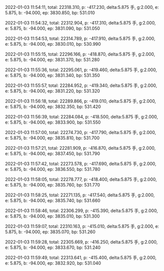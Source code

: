 2022-01-03 11:54:11, total: 22318.310, p: -417.230, delta:5.875 手, g:2.000, e: 5.875, b: -94.000, ep: 3830.850, bp: 531.010

2022-01-03 11:54:32, total: 22312.904, p: -417.310, delta:5.875 手, g:2.000, e: 5.875, b: -94.000, ep: 3831.090, bp: 531.050

2022-01-03 11:54:53, total: 22314.789, p: -417.910, delta:5.875 手, g:2.000, e: 5.875, b: -94.000, ep: 3830.010, bp: 530.990

2022-01-03 11:55:15, total: 22296.166, p: -418.870, delta:5.875 手, g:2.000, e: 5.875, b: -94.000, ep: 3831.370, bp: 531.280

2022-01-03 11:55:36, total: 22295.061, p: -419.460, delta:5.875 手, g:2.000, e: 5.875, b: -94.000, ep: 3831.340, bp: 531.350

2022-01-03 11:55:57, total: 22284.952, p: -419.340, delta:5.875 手, g:2.000, e: 5.875, b: -94.000, ep: 3831.220, bp: 531.320

2022-01-03 11:56:18, total: 22289.866, p: -419.010, delta:5.875 手, g:2.000, e: 5.875, b: -94.000, ep: 3832.350, bp: 531.420

2022-01-03 11:56:39, total: 22284.084, p: -418.500, delta:5.875 手, g:2.000, e: 5.875, b: -94.000, ep: 3833.900, bp: 531.550

2022-01-03 11:57:00, total: 22274.730, p: -417.790, delta:5.875 手, g:2.000, e: 5.875, b: -94.000, ep: 3835.810, bp: 531.700

2022-01-03 11:57:21, total: 22281.909, p: -416.870, delta:5.875 手, g:2.000, e: 5.875, b: -94.000, ep: 3837.450, bp: 531.790

2022-01-03 11:57:42, total: 22273.578, p: -417.690, delta:5.875 手, g:2.000, e: 5.875, b: -94.000, ep: 3836.550, bp: 531.780

2022-01-03 11:58:05, total: 22278.777, p: -418.400, delta:5.875 手, g:2.000, e: 5.875, b: -94.000, ep: 3835.760, bp: 531.770

2022-01-03 11:58:25, total: 22271.135, p: -417.540, delta:5.875 手, g:2.000, e: 5.875, b: -94.000, ep: 3835.740, bp: 531.660

2022-01-03 11:58:46, total: 22306.299, p: -415.390, delta:5.875 手, g:2.000, e: 5.875, b: -94.000, ep: 3835.010, bp: 531.300

2022-01-03 11:59:07, total: 22310.163, p: -415.010, delta:5.875 手, g:2.000, e: 5.875, b: -94.000, ep: 3835.070, bp: 531.260

2022-01-03 11:59:28, total: 22305.669, p: -416.250, delta:5.875 手, g:2.000, e: 5.875, b: -94.000, ep: 3833.670, bp: 531.240

2022-01-03 11:59:49, total: 22313.641, p: -415.400, delta:5.875 手, g:2.000, e: 5.875, b: -94.000, ep: 3832.920, bp: 531.040